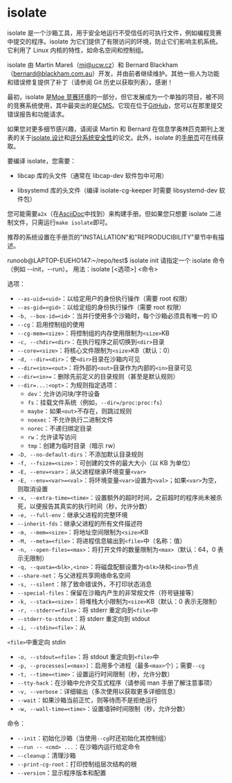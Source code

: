 # isolate

isolate 是一个沙箱工具，用于安全地运行不受信任的可执行文件，例如编程竞赛中提交的程序。isolate 为它们提供了有限访问的环境，防止它们影响主机系统。它利用了 Linux 内核的特性，如命名空间和控制组。

isolate 由 Martin Mareš（<mj@ucw.cz>）和 Bernard Blackham（<bernard@blackham.com.au>）开发，并由前者继续维护。其他一些人为功能和错误修复提供了补丁（请参阅 Git 历史以获取列表）。感谢！

最初，isolate 是[Moe 竞赛环境](http://www.ucw.cz/moe/)的一部分，但它发展成为一个单独的项目，被不同的竞赛系统使用，其中最突出的是[CMS](https://github.com/cms-dev/cms)。它现在位于[GitHub](https://github.com/ioi/isolate)，您可以在那里提交错误报告和功能请求。

如果您对更多细节感兴趣，请阅读 Martin 和 Bernard 在信息学奥林匹克期刊上发表的关于[isolate 设计](https://mj.ucw.cz/papers/isolate.pdf)和[评分系统安全性](https://mj.ucw.cz/papers/secgrad.pdf)的论文。此外，isolate 的[手册页](http://www.ucw.cz/moe/isolate.1.html)可在线获取。

要编译 isolate，您需要：

- libcap 库的头文件（通常在 libcap-dev 软件包中可用）

- libsystemd 库的头文件（编译 isolate-cg-keeper 时需要 libsystemd-dev 软件包）

您可能需要`a2x`（在[AsciiDoc](https://asciidoc-py.github.io/a2x.1.html)中找到）来构建手册。但如果您只想要 isolate 二进制文件，只需运行`make isolate`即可。

推荐的系统设置在手册页的"INSTALLATION"和"REPRODUCIBILITY"章节中有描述。

runoob@LAPTOP-EUEHO147:~/repo/test$ isolate init
请指定一个 isolate 命令（例如 --init，--run）。
用法：isolate [<选项>] <命令>

选项：

- `--as-uid=<uid>`：以给定用户的身份执行操作（需要 root 权限）
- `--as-gid=<gid>`：以给定组的身份执行操作（需要 root 权限）
- `-b, --box-id=<id>`：当并行使用多个沙箱时，每个沙箱必须具有唯一的 ID
- `--cg`：启用控制组的使用
- `--cg-mem=<size>`：将控制组的内存使用限制为`<size>`KB
- `-c, --chdir=<dir>`：在执行程序之前切换到`<dir>`目录
- `--core=<size>`：将核心文件限制为`<size>`KB（默认：0）
- `-d, --dir=<dir>`：使`<dir>`目录在沙箱内可见
- `--dir=<in>=<out>`：将外部的`<out>`目录作为内部的`<in>`目录可见
- `--dir=<in>=`：删除先前定义的目录规则（甚至是默认规则）
- `--dir=...:<opt>`：为规则指定选项：
  - `dev`：允许访问块/字符设备
  - `fs`：挂载文件系统（例如，`--dir=/proc:proc:fs`）
  - `maybe`：如果`<out>`不存在，则跳过规则
  - `noexec`：不允许执行二进制文件
  - `norec`：不递归绑定目录
  - `rw`：允许读写访问
  - `tmp`：创建为临时目录（暗示 rw）
- `-D, --no-default-dirs`：不添加默认目录规则
- `-f, --fsize=<size>`：可创建的文件的最大大小（以 KB 为单位）
- `-E, --env=<var>`：从父进程继承环境变量`<var>`
- `-E, --env=<var>=<val>`：将环境变量`<var>`设置为`<val>`；如果`<var>`为空，则取消设置
- `-x, --extra-time=<time>`：设置额外的超时时间，之前超时的程序尚未被杀死，以便报告其真实的执行时间（秒，允许分数）
- `-e, --full-env`：继承父进程的完整环境
- `--inherit-fds`：继承父进程的所有文件描述符
- `-m, --mem=<size>`：将地址空间限制为`<size>`KB
- `-M, --meta=<file>`：将进程信息输出到`<file>`中（名称：值）
- `-n, --open-files=<max>`：将打开文件的数量限制为`<max>`（默认：64，0 表示无限制）
- `-q, --quota=<blk>,<ino>`：将磁盘配额设置为`<blk>`块和`<ino>`节点
- `--share-net`：与父进程共享网络命名空间
- `-s, --silent`：除了致命错误外，不打印状态消息
- `--special-files`：保留在沙箱内产生的非常规文件（符号链接等）
- `-k, --stack=<size>`：将堆栈大小限制为`<size>`KB（默认：0 表示无限制）
- `-r, --stderr=<file>`：将 stderr 重定向到`<file>`中
- `--stderr-to-stdout`：将 stderr 重定向到 stdout
- `-i, --stdin=<file>`：从

`<file>`中重定向 stdin

- `-o, --stdout=<file>`：将 stdout 重定向到`<file>`中
- `-p, --processes[=<max>]`：启用多个进程（最多`<max>`个）；需要`--cg`
- `-t, --time=<time>`：设置运行时间限制（秒，允许分数）
- `--tty-hack`：在沙箱中允许交互式程序（请参阅 man 手册了解注意事项）
- `-v, --verbose`：详细输出（多次使用以获取更多详细信息）
- `--wait`：如果沙箱当前正忙，则等待而不是拒绝运行
- `-w, --wall-time=<time>`：设置墙钟时间限制（秒，允许分数）

命令：

- `--init`：初始化沙箱（当使用`--cg`时还初始化其控制组）
- `--run -- <cmd> ...`：在沙箱内运行给定命令
- `--cleanup`：清理沙箱
- `--print-cg-root`：打印控制组层次结构的根
- `--version`：显示程序版本和配置

